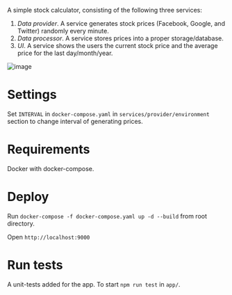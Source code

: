 A simple stock calculator, consisting of the following three services:
1. _Data provider_. A service generates stock prices (Facebook, Google, and Twitter) randomly every minute.
2. _Data processor_. A service stores prices into a proper storage/database.
3. _UI_. A service shows the users the current stock price and the average price for the last day/month/year.

![image](https://user-images.githubusercontent.com/2155546/146096991-163c7971-ddf3-4e14-92e9-240b9ef18229.png)

# Settings
Set ```INTERVAL``` in ```docker-compose.yaml``` in ```services/provider/environment``` section to change interval of generating prices.

# Requirements
Docker with docker-compose.

# Deploy
Run ```docker-compose -f docker-compose.yaml up -d --build``` from root directory.

Open ```http://localhost:9000```

# Run tests
A unit-tests added for the app. To start ```npm run test``` in ```app/```.
